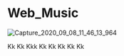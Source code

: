 # Web_Music
![Capture_2020_09_08_11_46_13_964](https://user-images.githubusercontent.com/60757768/92491778-01d9e880-f1c9-11ea-8258-1bb03278ee8f.png)

Kk
Kk
Kkk
Kk
Kk
Kk
Kk
Kk

















